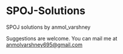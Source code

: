 # SPOJ-Solutions
SPOJ solutions by anmol_varshney

Suggestions are welcome. You can mail me at anmolvarshney695@gmail.com

